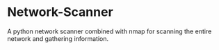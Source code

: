 # Network-Scanner
A python network scanner combined with nmap for scanning the entire network and gathering information.
